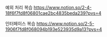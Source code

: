 예외 처리 복습 https://www.notion.so/2-4-18f6f7fd8f06801cae2bc4835beda239?pvs=4

인터페이스 복습 https://www.notion.so/2-5-1906f7fd8f068094b193e523935d9a13?pvs=4
